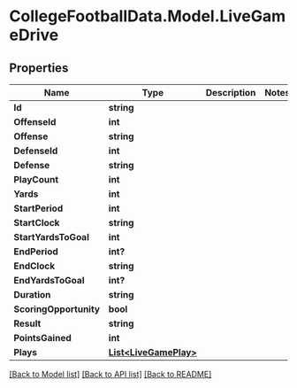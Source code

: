 # CollegeFootballData.Model.LiveGameDrive

## Properties

Name | Type | Description | Notes
------------ | ------------- | ------------- | -------------
**Id** | **string** |  | 
**OffenseId** | **int** |  | 
**Offense** | **string** |  | 
**DefenseId** | **int** |  | 
**Defense** | **string** |  | 
**PlayCount** | **int** |  | 
**Yards** | **int** |  | 
**StartPeriod** | **int** |  | 
**StartClock** | **string** |  | 
**StartYardsToGoal** | **int** |  | 
**EndPeriod** | **int?** |  | 
**EndClock** | **string** |  | 
**EndYardsToGoal** | **int?** |  | 
**Duration** | **string** |  | 
**ScoringOpportunity** | **bool** |  | 
**Result** | **string** |  | 
**PointsGained** | **int** |  | 
**Plays** | [**List&lt;LiveGamePlay&gt;**](LiveGamePlay.md) |  | 

[[Back to Model list]](../README.md#documentation-for-models) [[Back to API list]](../README.md#documentation-for-api-endpoints) [[Back to README]](../README.md)

